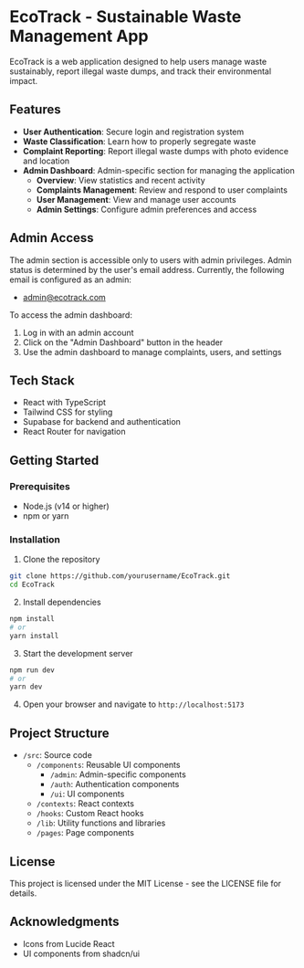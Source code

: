 # EcoTrack - Sustainable Waste Management App

EcoTrack is a web application designed to help users manage waste sustainably, report illegal waste dumps, and track their environmental impact.

## Features

- **User Authentication**: Secure login and registration system
- **Waste Classification**: Learn how to properly segregate waste
- **Complaint Reporting**: Report illegal waste dumps with photo evidence and location
- **Admin Dashboard**: Admin-specific section for managing the application
  - **Overview**: View statistics and recent activity
  - **Complaints Management**: Review and respond to user complaints
  - **User Management**: View and manage user accounts
  - **Admin Settings**: Configure admin preferences and access

## Admin Access

The admin section is accessible only to users with admin privileges. Admin status is determined by the user's email address. Currently, the following email is configured as an admin:

- admin@ecotrack.com

To access the admin dashboard:
1. Log in with an admin account
2. Click on the "Admin Dashboard" button in the header
3. Use the admin dashboard to manage complaints, users, and settings

## Tech Stack

- React with TypeScript
- Tailwind CSS for styling
- Supabase for backend and authentication
- React Router for navigation

## Getting Started

### Prerequisites

- Node.js (v14 or higher)
- npm or yarn

### Installation

1. Clone the repository
```bash
git clone https://github.com/yourusername/EcoTrack.git
cd EcoTrack
```

2. Install dependencies
```bash
npm install
# or
yarn install
```

3. Start the development server
```bash
npm run dev
# or
yarn dev
```

4. Open your browser and navigate to `http://localhost:5173`

## Project Structure

- `/src`: Source code
  - `/components`: Reusable UI components
    - `/admin`: Admin-specific components
    - `/auth`: Authentication components
    - `/ui`: UI components
  - `/contexts`: React contexts
  - `/hooks`: Custom React hooks
  - `/lib`: Utility functions and libraries
  - `/pages`: Page components

## License

This project is licensed under the MIT License - see the LICENSE file for details.

## Acknowledgments

- Icons from Lucide React
- UI components from shadcn/ui
